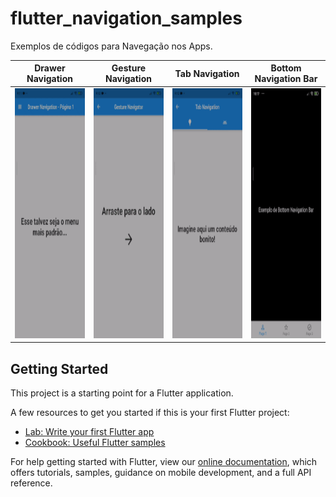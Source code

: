 # flutter_navigation_samples

Exemplos de códigos para Navegação nos Apps.

| Drawer Navigation | Gesture Navigation | Tab Navigation | Bottom Navigation Bar |
| :---: | :---: | :---: | :---: |
| <img src="https://raw.githubusercontent.com/CaioAFA/flutter-public-samples/master/app_navigation/images/DrawerNavigation.gif" width="200" height="400" /> | <img src="https://raw.githubusercontent.com/CaioAFA/flutter-public-samples/master/app_navigation/images/GestureNavigator.gif" width="200" height="400" /> | <img src="https://raw.githubusercontent.com/CaioAFA/flutter-public-samples/master/app_navigation/images/TabNavigation.gif" width="200" height="400" /> | <img src="https://raw.githubusercontent.com/CaioAFA/flutter-public-samples/master/app_navigation/images/BottomNavigationBar.gif" width="200" height="400" /> |

## Getting Started

This project is a starting point for a Flutter application.

A few resources to get you started if this is your first Flutter project:

- [Lab: Write your first Flutter app](https://flutter.dev/docs/get-started/codelab)
- [Cookbook: Useful Flutter samples](https://flutter.dev/docs/cookbook)

For help getting started with Flutter, view our
[online documentation](https://flutter.dev/docs), which offers tutorials,
samples, guidance on mobile development, and a full API reference.
